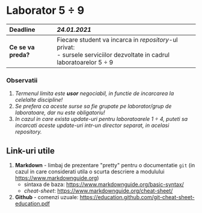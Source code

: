 # Laborator 5 ÷ 9

| **Deadline** | **_24.01.2021_** |
| :--- | :--- |
| **Ce se va preda?** | Fiecare student va incarca in _repository_-ul privat:<br/>- sursele serviciilor dezvoltate in cadrul laboratoarelor 5 ÷ 9 |

### Observatii
1. _Termenul limita este **usor** negociabil, in functie de incarcarea la celelalte discipline!_
2. _Se prefera ca aceste surse sa fie grupate pe laborator/grup de laboratoare, dar nu este obligatoriu!_
3. _In cazul in care exista update-uri pentru laboratoarele 1 ÷ 4, puteti sa incarcati aceste update-uri intr-un director separat, in acelasi repository._

## Link-uri utile

1. **Markdown** - limbaj de prezentare "pretty" pentru o documentatie `git` (in cazul in care considerati utila o scurta descriere a modulului <https://www.markdownguide.org>)
	- sintaxa de baza: <https://www.markdownguide.org/basic-syntax/>
	- _cheat-sheet_: <https://www.markdownguide.org/cheat-sheet/>
2. **Github** - comenzi uzuale: <https://education.github.com/git-cheat-sheet-education.pdf>
